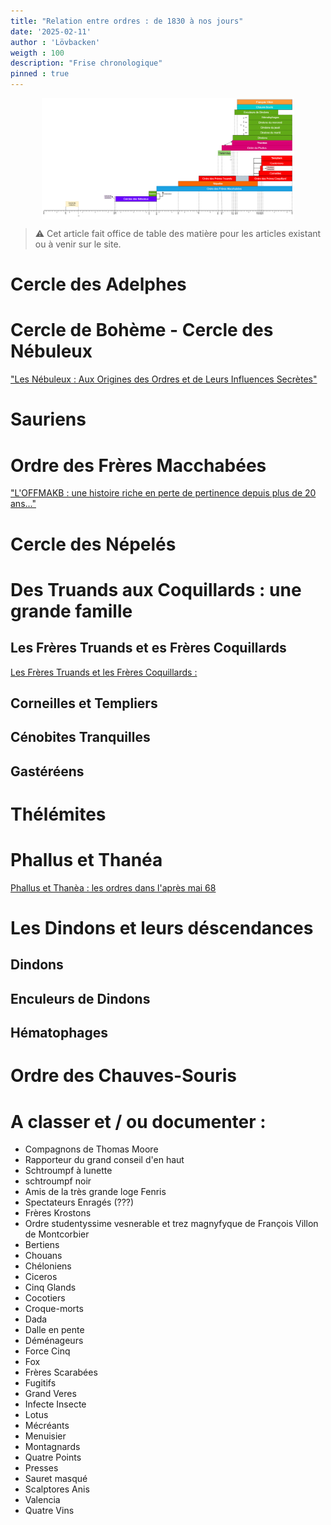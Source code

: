 ```yaml
---
title: "Relation entre ordres : de 1830 à nos jours"
date: '2025-02-11'
author : 'Lövbacken'
weigth : 100
description: "Frise chronologique"
pinned : true
---
```


<style>
  img {
    display: block;
    margin-left: auto;
    margin-right: auto;
    max-width: 80%; /* Pour garantir que l'image ne dépasse pas la largeur de l'écran */
  }
</style>

![](frise.png)

> ⚠️ Cet article fait office de table des matière pour les articles existant ou à venir sur le site.

# Cercle des Adelphes

# Cercle de Bohème - Cercle des Nébuleux

["Les Nébuleux : Aux Origines des Ordres et de Leurs Influences Secrètes"](/posts/nébuleux/)

# Sauriens

# Ordre des Frères Macchabées

["L'OFFMAKB : une histoire riche en perte de pertinence depuis plus de 20 ans..."](/posts/OFFMAKB/)

# Cercle des Népelés 

# Des Truands aux Coquillards : une grande famille

## Les Frères Truands et es Frères Coquillards

[Les Frères Truands et les Frères Coquillards : ](/post/truands/)

## Corneilles et Templiers

## Cénobites Tranquilles

## Gastéréens

# Thélémites

# Phallus et Thanéa
[Phallus et Thanèa : les ordres dans l'après mai 68](/post/phallus/)

# Les Dindons et leurs déscendances

## Dindons

## Enculeurs de Dindons

## Hématophages

# Ordre des Chauves-Souris


# A classer et / ou documenter : 

- Compagnons de Thomas Moore
- Rapporteur du grand conseil d'en haut
- Schtroumpf à lunette
- schtroumpf noir
- Amis de la très grande loge Fenris
- Spectateurs Enragés (???)
- Frères Krostons
- Ordre studentyssime vesnerable et trez magnyfyque de François Villon de Montcorbier
- Bertiens
- Chouans
- Chéloniens
- Ciceros
- Cinq Glands
- Cocotiers
- Croque-morts
- Dada
- Dalle en pente
- Déménageurs
- Force Cinq
- Fox
- Frères Scarabées
- Fugitifs
- Grand Veres
- Infecte Insecte
- Lotus
- Mécréants
- Menuisier
- Montagnards
- Quatre Points
- Presses
- Sauret masqué
- Scalptores Anis
- Valencia
- Quatre Vins